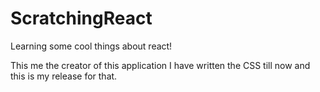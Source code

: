 # ScratchingReact

Learning some cool things about react!

This me the creator of this application
I have written the CSS till now and this is my release for that.
